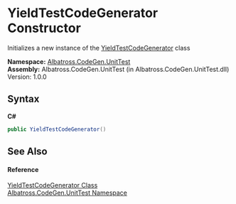 # YieldTestCodeGenerator Constructor 
 

Initializes a new instance of the <a href="8DC687F4">YieldTestCodeGenerator</a> class

**Namespace:**&nbsp;<a href="56BAD780">Albatross.CodeGen.UnitTest</a><br />**Assembly:**&nbsp;Albatross.CodeGen.UnitTest (in Albatross.CodeGen.UnitTest.dll) Version: 1.0.0

## Syntax

**C#**<br />
``` C#
public YieldTestCodeGenerator()
```


## See Also


#### Reference
<a href="8DC687F4">YieldTestCodeGenerator Class</a><br /><a href="56BAD780">Albatross.CodeGen.UnitTest Namespace</a><br />